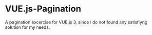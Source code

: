 # VUE.js-Pagination
A pagination excercise for VUE.js 3, since I do not found any satisfiyng solution for my needs.
